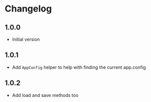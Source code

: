 # Changelog

## 1.0.0

* Initial version

## 1.0.1

* Add `AppConfig` helper to help with finding the current app.config

## 1.0.2

* Add load and save methods too